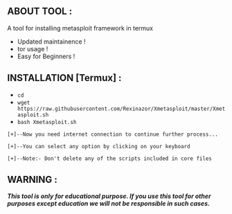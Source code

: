 
## ABOUT TOOL :

A tool for installing metasploit framework in termux


* Updated maintainence !
* tor usage !
* Easy for Beginners !

## INSTALLATION [Termux] :

* `cd`
* `wget https://raw.githubusercontent.com/Rexinazor/Xmetasploit/master/Xmetasploit.sh`
* `bash Xmetasploit.sh`
```
[+]--Now you need internet connection to continue further process...

[+]--You can select any option by clicking on your keyboard

[+]--Note:- Don't delete any of the scripts included in core files

``` 

## WARNING : 
***This tool is only for educational purpose. If you use this tool for other purposes except education we will not be responsible in such cases.***

